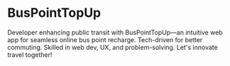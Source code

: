 # BusPointTopUp
Developer enhancing public transit with BusPointTopUp—an intuitive web app for seamless online bus point recharge. Tech-driven for better commuting. 
Skilled in web dev, UX, and problem-solving. Let's innovate travel together!
